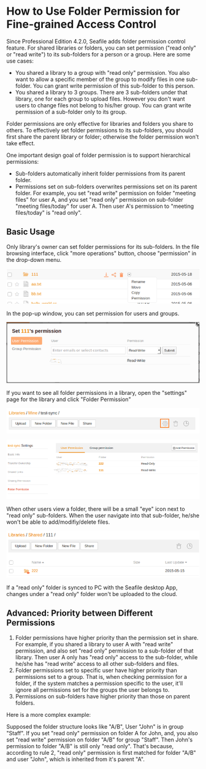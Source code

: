 # How to Use Folder Permission for Fine-grained Access Control

Since Professional Edition 4.2.0, Seafile adds folder permission control feature. For shared libraries or folders, you can set permission ("read only" or "read write") to its sub-folders for a person or a group. Here are some use cases:

* You shared a library to a group with "read only" permission. You also want to allow a specific member of the group to modify files in one sub-folder. You can grant write permission of this sub-folder to this person.
* You shared a library to 3 groups. There are 3 sub-folders under that library, one for each group to upload files. However you don't want users to change files not belong to his/her group. You can grant write permission of a sub-folder only to its group.

Folder permissions are only effective for libraries and folders you share to others. To effectively set folder permissions to its sub-folders, you should first share the parent library or folder; otherwise the folder permission won't take effect.

One important design goal of folder permission is to support hierarchical permissions:

* Sub-folders automatically inherit folder permissions from its parent folder.
* Permissions set on sub-folders overwrites permissions set on its parent folder. For example, you set "read write" permission on folder "meeting files" for user A, and you set "read only" permission on sub-folder "meeting files/today" for user A. Then user A's permission to "meeting files/today" is "read only".

## Basic Usage

Only library's owner can set folder permissions for its sub-folders. In the file browsing interface, click "more operations" button, choose "permission" in the drop-down menu.

![set folder permissions](images/web-set-folder-perm1.png)

In the pop-up window, you can set permission for users and groups.

![set folder permissions](images/web-set-folder-perm2.png)

If you want to see all folder permissions in a library, open the "settings" page for the library and click "Folder Permission"

![open repo settings](images/web-open-repo-settings.png)

![repo settings folder perm](images/web-repo-settings-folder-perm.png)

When other users view a folder, there will be a small "eye" icon next to "read only" sub-folders. When the user navigate into that sub-folder, he/she won't be able to add/modifiy/delete files.

![folder perm read only](images/web-folder-perm-ro.png)

If a "read only" folder is synced to PC with the Seafile desktop App, changes under a "read only" folder won't be uploaded to the cloud.

## Advanced: Priority between Different Permissions

1. Folder permissions have higher priority than the permission set in share. For example, if you shared a library to user A with "read write" permission, and also set "read only" permission to a sub-folder of that library. Then user A only has "read only" access to the sub-folder, while he/she has "read write" access to all other sub-folders and files.
2. Folder permissions set to specific user have higher priority than permissions set to a group. That is, when checking permission for a folder, if the system matches a permission specific to the user, it'll ignore all permissions set for the groups the user belongs to.
3. Permissions on sub-folders have higher priority than those on parent folders.

Here is a more complex example:

Supposed the folder structure looks like "A/B", User "John" is in group "Staff". If you set "read only" permission on folder A for John, and, you also set "read write" permission on folder "A/B" for group "Staff". Then John's permission to folder "A/B" is still only "read only". That's because, according to rule 2, "read only" permission is first matched for folder "A/B" and user "John", which is inherited from it's parent "A".
